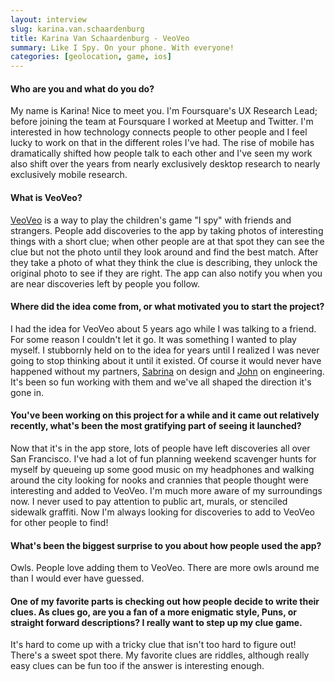```yaml
---
layout: interview
slug: karina.van.schaardenburg
title: Karina Van Schaardenburg - VeoVeo
summary: Like I Spy. On your phone. With everyone!
categories: [geolocation, game, ios]
---
```



#### Who are you and what do you do?

My name is Karina! Nice to meet you. I'm Foursquare's UX Research Lead; before joining the team at Foursquare I worked at Meetup and Twitter. I'm interested in how technology connects people to other people and I feel lucky to work on that in the different roles I've had. The rise of mobile has dramatically shifted how people talk to each other and I've seen my work also shift over the years from nearly exclusively desktop research to nearly exclusively mobile research.

#### What is VeoVeo?

[VeoVeo](https://itunes.apple.com/us/app/veoveo/id803367372?mt=8) is a way to play the children's game "I spy" with friends and strangers. People add discoveries to the app by taking photos of interesting things with a short clue; when other people are at that spot they can see the clue but not the photo until they look around and find the best match. After they take a photo of what they think the clue is describing, they unlock the original photo to see if they are right. The app can also notify you when you are near discoveries left by people you follow.

#### Where did the idea come from, or what motivated you to start the project?

I had the idea for VeoVeo about 5 years ago while I was talking to a friend. For some reason I couldn't let it go. It was something I wanted to play myself. I stubbornly held on to the idea for years until I realized I was never going to stop thinking about it until it existed. Of course it would never have happened without my partners, [Sabrina](https://twitter.com/sabrina) on design and [John](https://twitter.com/bogardon) on engineering. It's been so fun working with them and we've all shaped the direction it's gone in.

#### You've been working on this project for a while and it came out relatively recently, what's been the most gratifying part of seeing it launched?

Now that it's in the app store, lots of people have left discoveries all over San Francisco. I've had a lot of fun planning weekend scavenger hunts for myself by queueing up some good music on my headphones and walking around the city looking for nooks and crannies that people thought were interesting and added to VeoVeo. I'm much more aware of my surroundings now. I never used to pay attention to public art, murals, or stenciled sidewalk graffiti. Now I'm always looking for discoveries to add to VeoVeo for other people to find!

#### What's been the biggest surprise to you about how people used the app?

Owls. People love adding them to VeoVeo. There are more owls around me than I would ever have guessed.

#### One of my favorite parts is checking out how people decide to write their clues. As clues go, are you a fan of a more enigmatic style, Puns, or straight forward descriptions? I really want to step up my clue game.

It's hard to come up with a tricky clue that isn't too hard to figure out! There's a sweet spot there. My favorite clues are riddles, although really easy clues can be fun too if the answer is interesting enough.  
